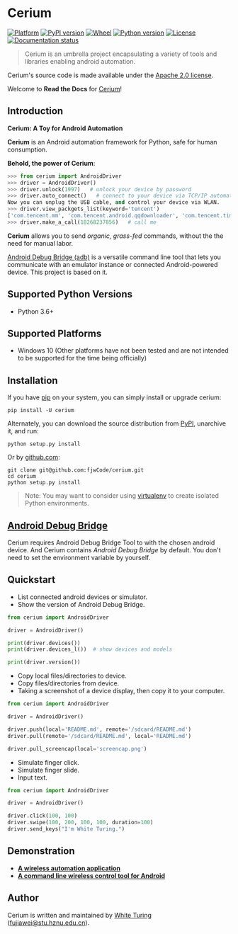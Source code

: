 # Cerium
[![Platform](https://img.shields.io/badge/Platform-Windows-4BC51D.svg)](https://pypi.org/project/cerium/)
[![PyPI version](https://img.shields.io/pypi/v/cerium.svg)](https://pypi.org/project/cerium/)
[![Wheel](https://img.shields.io/pypi/wheel/cerium.svg)](https://pypi.org/project/cerium/)
[![Python version](https://img.shields.io/pypi/pyversions/cerium.svg)](https://pypi.org/project/cerium/)
[![License](https://img.shields.io/badge/license-Apache_2-blue.svg)](https://www.apache.org/licenses/LICENSE-2.0)
[![Documentation status](https://readthedocs.org/projects/cerium/badge/?version=latest)](http://cerium.readthedocs.io/en/latest/?badge=latest)

> Cerium is an umbrella project encapsulating a variety of tools and
libraries enabling android automation.

Cerium's source code is made available under the [Apache 2.0 license](https://github.com/fjwCode/cerium/LICENSE).

Welcome to **Read the Docs** for [Cerium](http://cerium.readthedocs.io/)!


## Introduction

**Cerium: A Toy for Android Automation**

**Cerium** is an Android automation framework for Python, safe for human consumption.

**Behold, the power of Cerium**:

```python
>>> from cerium import AndroidDriver
>>> driver = AndroidDriver()
>>> driver.unlock(1997)   # unlock your device by password
>>> driver.auto_connect()   # connect to your device via TCP/IP automatically
Now you can unplug the USB cable, and control your device via WLAN.
>>> driver.view_packgets_list(keyword='tencent')
['com.tencent.mm', 'com.tencent.android.qqdownloader', 'com.tencent.tim']
>>> driver.make_a_call(18268237856)   # call me
```

**Cerium** allows you to send *organic, grass-fed* commands, without the the need for manual labor.

[Android Debug Bridge (adb)](http://web.mit.edu/ruggles/MacData/afs/sipb/project/android/OldFiles/docs/tools/help/adb.html) is a versatile command line tool that lets you communicate with an emulator instance or connected Android-powered device. This project is based on it.

## Supported Python Versions
* Python 3.6+

## Supported Platforms
* Windows 10 (Other platforms have not been tested and are not intended to be supported for the time being officially)

## Installation
If you have [pip](https://pip.pypa.io/) on your system, you can simply install or upgrade cerium:

    pip install -U cerium

Alternately, you can download the source distribution from [PyPI](https://badge.fury.io/py/cerium), unarchive it, and run:

    python setup.py install

Or by [github.com](https://github.com/fjwCode/cerium):

    git clone git@github.com:fjwCode/cerium.git
    cd cerium
    python setup.py install

> Note: You may want to consider using [virtualenv](http://www.virtualenv.org/) to create isolated Python environments.


## [Android Debug Bridge](http://web.mit.edu/ruggles/MacData/afs/sipb/project/android/OldFiles/docs/tools/help/adb.html) 
Cerium requires Android Debug Bridge Tool to with the chosen android device. And Cerium contains *Android Debug Bridge*  by default. You don't need to set the environment variable by yourself.


## Quickstart

* List connected android devices or simulator.
* Show the version of Android Debug Bridge.

```python
from cerium import AndroidDriver

driver = AndroidDriver()

print(driver.devices())
print(driver.devices_l())  # show devices and models

print(driver.version())
```

* Copy local files/directories to device.
* Copy files/directories from device.
* Taking a screenshot of a device display, then copy it to your computer.

```python
from cerium import AndroidDriver

driver = AndroidDriver()

driver.push(local='README.md', remote='/sdcard/README.md')
driver.pull(remote='/sdcard/README.md', local='README.md')

driver.pull_screencap(local='screencap.png')
```

* Simulate finger click.
* Simulate finger slide.
* Input text.

```python
from cerium import AndroidDriver

driver = AndroidDriver()

driver.click(100, 100)
driver.swipe(100, 200, 100, 100, duration=100)
driver.send_keys("I'm White Turing.")
```


## Demonstration

* [**A wireless automation application**](https://github.com/fjwCode/auto-answer-tnwz)
* [**A command line wireless control tool for Android**](https://github.com/fjwCode/wireless-control)


## Author

Cerium is written and maintained by [White Turing](https://github.com/fjwCode) (fujiawei@stu.hznu.edu.cn).